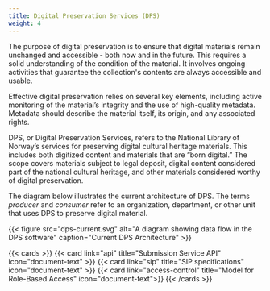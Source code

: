 ```yaml
---
title: Digital Preservation Services (DPS)
weight: 4
---
```


The purpose of digital preservation is to ensure that digital materials remain unchanged and accessible - both now and in the future. This requires a solid understanding of the condition of the material. It involves ongoing activities that guarantee the collection's contents are always accessible and usable.

Effective digital preservation relies on several key elements, including active monitoring of the material’s integrity and the use of high-quality metadata. Metadata should describe the material itself, its origin, and any associated rights.

DPS, or Digital Preservation Services, refers to the National Library of Norway’s services for preserving digital cultural heritage materials. This includes both digitized content and materials that are “born digital.” The scope covers materials subject to legal deposit, digital content considered part of the national cultural heritage, and other materials considered worthy of digital preservation.

The diagram below illustrates the current architecture of DPS. The terms *producer* and *consumer* refer to an organization, department, or other unit that uses DPS to preserve digital material.


{{< figure src="dps-current.svg" alt="A diagram showing data flow in the DPS software" caption="Current DPS Architecture" >}}


{{< cards >}}
  {{< card link="api" title="Submission Service API" icon="document-text" >}} 
  {{< card link="sip" title="SIP specifications" icon="document-text" >}}
  {{< card link="access-control" title="Model for Role-Based Access" icon="document-text">}}
{{< /cards >}}